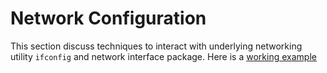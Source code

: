 # Network Configuration

This section discuss techniques to interact with underlying networking utility `ifconfig` and network interface package. Here is a [working example](./main.go)